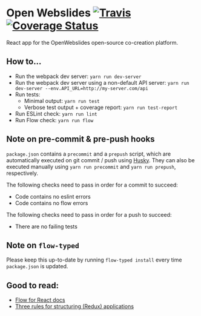 # Open Webslides [![Travis](https://travis-ci.org/OpenWebslides/openwebslides-frontend.svg?branch=master)](https://travis-ci.org/OpenWebslides/openwebslides-frontend) [![Coverage Status](https://coveralls.io/repos/github/OpenWebslides/openwebslides-frontend/badge.svg)](https://coveralls.io/github/OpenWebslides/openwebslides-frontend)

React app for the OpenWebslides open-source co-creation platform.

## How to...

- Run the webpack dev server: `yarn run dev-server`
- Run the webpack dev server using a non-default API server: `yarn run dev-server --env.API_URL=http://my-server.com/api`
- Run tests:
  - Minimal output: `yarn run test`
  - Verbose test output + coverage report: `yarn run test-report`
- Run ESLint check: `yarn run lint`
- Run Flow check: `yarn run flow`

## Note on pre-commit & pre-push hooks

`package.json` contains a `precommit` and a `prepush` script, which are automatically executed on git commit / push using [Husky](https://github.com/typicode/husky). They can also be executed manually using `yarn run precommit` and `yarn run prepush`, respectively.

The following checks need to pass in order for a commit to succeed:
- Code contains no eslint errors
- Code contains no flow errors

The following checks need to pass in order for a push to succeed:
- There are no failing tests

## Note on `flow-typed`

Please keep this up-to-date by running `flow-typed install` every time `package.json` is updated.

## Good to read:

- [Flow for React docs](https://flow.org/en/docs/react/)
- [Three rules for structuring (Redux) applications](https://jaysoo.ca/2016/02/28/organizing-redux-application/)
